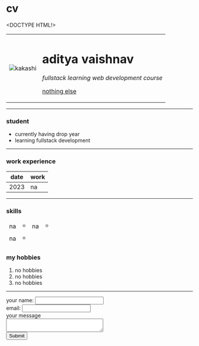 # cv
<DOCTYPE HTML!>
<html>
  <head>
   <meta charset="utf-8">
   <title> first personal webiste </title>  
  </head>
  <body>
   <table cellspacing="20">
    <tr>
	 <td> <img src="https://static.wikia.nocookie.net/naruto/images/2/27/Kakashi_Hatake.png/revision/latest/scale-to-width-down/300?cb=20170628120149" alt=kakashi> </td>
	 <td>  <h1>aditya vaishnav</h1>
     <p> <em> fullstack learning web development course </em> </p> 
     <p><a href=https://static.wikia.nocookie.net/naruto/images/2/27/Kakashi_Hatake.png/revision/latest/scale-to-width-down/300?cb=20170628120149> nothing else</a> </p>  </td>
	</tr>
   </table>
   <hr >
   <h3> student </h3 >
   <ul>
    <li> currently having drop year</li>
	<li> learning fullstack development </li>
   </ul>
   <hr>
   <h3> work experience</h3>
   <table cellspacing="10"> 
    <thead>
	 <tr> 
	  <th> date</th>
	  <th> work </th>
	 </tr>
	</thead>
    <tbody>
	 <tr>
	  <td> 2023</td>
	  <td> na </td>
	 </tr>
	</tbody>
   </table>
   <hr>
   <h3> skills
   <table cellspacing="10" >
    <thead>
	 <tr >
	  <td> na </td>
	  <td> ⭐</td>
	  <td> na </td>
	  <td> ⭐ </td>
	 </tr>
	 <tr>
	  <td> na </td>
	  <td> ⭐  </td>
	 </tr>
	</thead>
   </table>
   <h3>my hobbies</h3>
   <ol>
    <li> no hobbies</li>
	<li> no hobbies</li>
	<li> no hobbies </li>
   </ol>
   <hr>
    <form class="" action="mailto:vaishnavaditya178@gmail.com" method="post">
	  <label>your name:</label>
      <input type="text" name= "your name"value=""><br>
	  <label> email:</label>
      <input type="email" name="your email" value ""><br>
	  <label> your message</label><br>
	  <textarea name="your message" row="10" cols="30"></textarea><br>
	  <input type="submit"" name=""> 
    </form>
  </body> 
</html>
